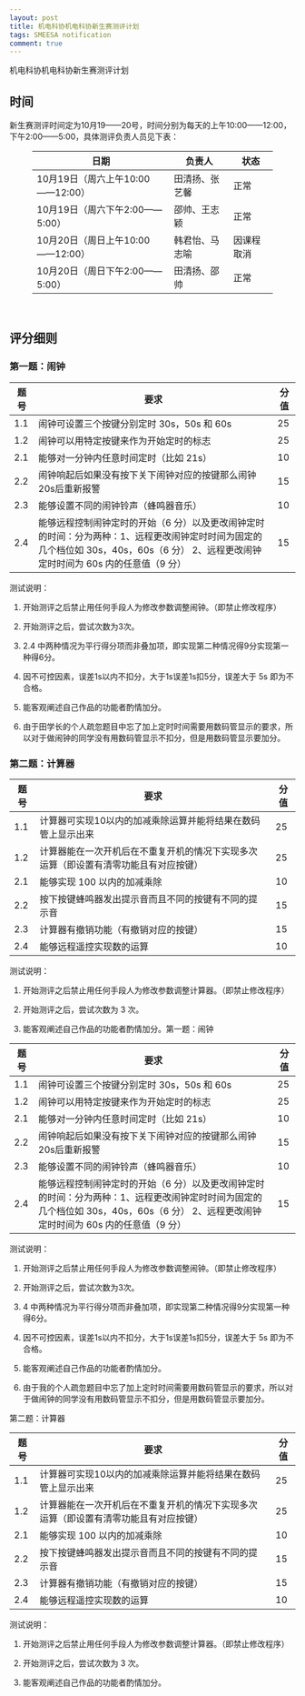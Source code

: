 ```yaml
---
layout: post
title: 机电科协机电科协新生赛测评计划
tags: SMEESA notification
comment: true
---
```


机电科协机电科协新生赛测评计划

## 时间
新生赛测评时间定为10月19——20号，时间分别为每天的上午10:00——12:00，下午2:00——5:00，具体测评负责人员见下表：
<figure><table>
<thead>
<tr><th>日期</th><th>负责人</th><th>状态</th></tr></thead>
<tbody><tr><td>10月19日（周六上午10:00——12:00）</td><td>田清扬、张艺馨</td><td>正常</td></tr><tr><td>10月19日（周六下午2:00——5:00）</td><td>邵帅、王志颖</td><td>正常</td></tr><tr><td>10月20日（周日上午10:00——12:00）</td><td>韩君怡、马志喻</td><td>因课程取消</td></tr><tr><td>10月20日（周日下午2:00——5:00）</td><td>田清扬、邵帅</td><td>正常</td></tr></tbody>
</table></figure>
<p>&nbsp;</p>


## 评分细则
### 第一题：闹钟

| 题号 | 要求                                                         | 分值 |
| ---- | ------------------------------------------------------------ | ---- |
| 1.1  | 闹钟可设置三个按键分别定时 30s，50s 和 60s                   | 25   |
| 1.2  | 闹钟可以用特定按键来作为开始定时的标志                       | 25   |
| 2.1  | 能够对一分钟内任意时间定时（比如  21s）                      | 10   |
| 2.2  | 闹钟响起后如果没有按下关下闹钟对应的按键那么闹钟20s后重新报警 | 15   |
| 2.3  | 能够设置不同的闹钟铃声（蜂鸣器音乐）                         | 10   |
| 2.4  | 能够远程控制闹钟定时的开始（6 分）以及更改闹钟定时的时间：分为两种：1、远程更改闹钟定时时间为固定的几个档位如 30s，40s，60s（6 分） 2、远程更改闹钟定时时间为 60s 内的任意值（9 分） | 15   |

测试说明： 

1. 开始测评之后禁止用任何手段人为修改参数调整闹钟。（即禁止修改程序） 

2. 开始测评之后，尝试次数为3次。 

3. 2.4 中两种情况为平行得分项而非叠加项，即实现第二种情况得9分实现第一种得6分。 

4. 因不可控因素，误差1s以内不扣分，大于1s误差1s扣5分，误差大于 5s 即为不合格。 

5. 能客观阐述自己作品的功能者酌情加分。

6. 由于田学长的个人疏忽题目中忘了加上定时时间需要用数码管显示的要求，所以对于做闹钟的同学没有用数码管显示不扣分，但是用数码管显示要加分。

 

### 第二题：计算器

| 题号 | 要求                                                         | 分值 |
| ---- | ------------------------------------------------------------ | ---- |
| 1.1  | 计算器可实现10以内的加减乘除运算并能将结果在数码管上显示出来 | 25   |
| 1.2  | 计算器能在一次开机后在不重复开机的情况下实现多次运算（即设置有清零功能且有对应按键） | 25   |
| 2.1  | 能够实现 100 以内的加减乘除                                  | 10   |
| 2.2  | 按下按键蜂鸣器发出提示音而且不同的按键有不同的提示音         | 15   |
| 2.3  | 计算器有撤销功能（有撤销对应的按键）                         | 15   |
| 2.4  | 能够远程遥控实现数的运算                                     | 10   |

测试说明： 

1. 开始测评之后禁止用任何手段人为修改参数调整计算器。（即禁止修改程序） 

2. 开始测评之后，尝试次数为 3 次。 

3. 能客观阐述自己作品的功能者酌情加分。第一题：闹钟

| 题号 | 要求                                                         | 分值 |
| ---- | ------------------------------------------------------------ | ---- |
| 1.1  | 闹钟可设置三个按键分别定时 30s，50s 和 60s                   | 25   |
| 1.2  | 闹钟可以用特定按键来作为开始定时的标志                       | 25   |
| 2.1  | 能够对一分钟内任意时间定时（比如  21s）                      | 10   |
| 2.2  | 闹钟响起后如果没有按下关下闹钟对应的按键那么闹钟20s后重新报警 | 15   |
| 2.3  | 能够设置不同的闹钟铃声（蜂鸣器音乐）                         | 10   |
| 2.4  | 能够远程控制闹钟定时的开始（6 分）以及更改闹钟定时的时间：分为两种：1、远程更改闹钟定时时间为固定的几个档位如 30s，40s，60s（6 分） 2、远程更改闹钟定时时间为 60s 内的任意值（9 分） | 15   |

测试说明： 

1. 开始测评之后禁止用任何手段人为修改参数调整闹钟。（即禁止修改程序） 

2. 开始测评之后，尝试次数为3次。 

3. 4 中两种情况为平行得分项而非叠加项，即实现第二种情况得9分实现第一种得6分。 

4. 因不可控因素，误差1s以内不扣分，大于1s误差1s扣5分，误差大于 5s 即为不合格。 

5. 能客观阐述自己作品的功能者酌情加分。

6. 由于我的个人疏忽题目中忘了加上定时时间需要用数码管显示的要求，所以对于做闹钟的同学没有用数码管显示不扣分，但是用数码管显示要加分。

 

第二题：计算器

| 题号 | 要求                                                         | 分值 |
| ---- | ------------------------------------------------------------ | ---- |
| 1.1  | 计算器可实现10以内的加减乘除运算并能将结果在数码管上显示出来 | 25   |
| 1.2  | 计算器能在一次开机后在不重复开机的情况下实现多次运算（即设置有清零功能且有对应按键） | 25   |
| 2.1  | 能够实现 100 以内的加减乘除                                  | 10   |
| 2.2  | 按下按键蜂鸣器发出提示音而且不同的按键有不同的提示音         | 15   |
| 2.3  | 计算器有撤销功能（有撤销对应的按键）                         | 15   |
| 2.4  | 能够远程遥控实现数的运算                                     | 10   |

测试说明： 

1. 开始测评之后禁止用任何手段人为修改参数调整计算器。（即禁止修改程序） 

2. 开始测评之后，尝试次数为 3 次。 

3. 能客观阐述自己作品的功能者酌情加分。
